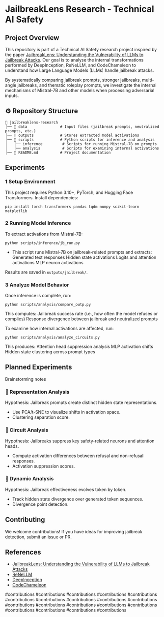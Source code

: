 # JailbreakLens Research - Technical AI Safety

## Project Overview
This repository is part of a Technical AI Safety research project inspired by the paper [JailbreakLens: Understanding the Vulnerability of LLMs to Jailbreak Attacks](https://arxiv.org/abs/2404.08793). Our goal is to analyse the internal transformations performed by DeepInception, ReNeLLM, and CodeChameleon to understand how Large Language Models (LLMs) handle jailbreak attacks.

By systematically comparing jailbreak prompts, stronger jailbreaks, multi-angle jailbreaks, and thematic roleplay prompts, we investigate the internal mechanisms of Mistral-7B and other models when processing adversarial inputs.

## ⚙️ Repository Structure
```
📂 jailbreaklens-research
│── 📂 data               # Input files (jailbreak prompts, neutralized prompts, etc.)
│── 📂 outputs            # Stores extracted model activations
│── 📂 scripts            # Python scripts for inference and analysis
│   │── inference         # Scripts for running Mistral-7B on prompts
│   │── analysis          # Scripts for examining internal activations
│── 📜 README.md          # Project documentation
```

## Experiments

### 1 Setup Environment
This project requires Python 3.10+, PyTorch, and Hugging Face Transformers. Install dependencies:
```
pip install torch transformers pandas tqdm numpy scikit-learn matplotlib
```

### 2️ Running Model Inference
To extract activations from Mistral-7B:
```
python scripts/inference/jb_run.py
```
- This script runs Mistral-7B on jailbreak-related prompts and extracts:
  Generated text responses
  Hidden state activations
  Logits and attention activations
  MLP neuron activations

Results are saved in `outputs/jailbreak/`.

### 3️ Analyze Model Behavior
Once inference is complete, run:
```
python scripts/analysis/compare_outp.py
```
This computes:
Jailbreak success rate (i.e., how often the model refuses or complies)
Response divergence between jailbreak and neutralized prompts

To examine how internal activations are affected, run:
```
python scripts/analysis/analyze_circuits.py
```
This produces:
Attention head suppression analysis
MLP activation shifts
Hidden state clustering across prompt types

## Planned Experiments
Brainstorming notes

### 🔹 Representation Analysis
Hypothesis: Jailbreak prompts create distinct hidden state representations.
- Use PCA/t-SNE to visualize shifts in activation space.
- Clustering separation score.

### 🔹 Circuit Analysis
Hypothesis: Jailbreaks suppress key safety-related neurons and attention heads.
- Compute activation differences between refusal and non-refusal responses.
- Activation suppression scores.

### 🔹 Dynamic Analysis
Hypothesis: Jailbreak effectiveness evolves token by token.
- Track hidden state divergence over generated token sequences.
- Divergence point detection.

## Contributing
We welcome contributions! If you have ideas for improving jailbreak detection, submit an issue or PR.

## References
- [JailbreakLens: Understanding the Vulnerability of LLMs to Jailbreak Attacks](https://arxiv.org/abs/2404.08793)
- [ReNeLLM](https://arxiv.org/abs/2311.08268)
- [DeepInception](https://arxiv.org/abs/2311.03191)
- [CodeChameleon](https://arxiv.org/abs/2402.16717)

#contributions
#contributions
#contributions
#contributions
#contributions
#contributions
#contributions
#contributions
#contributions
#contributions
#contributions
#contributions
#contributions
#contributions
#contributions
#contributions
#contributions
#contributions
#contributions
